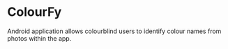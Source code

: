 # ColourFy
Android application allows colourblind users to identify colour names from photos within the app. 
